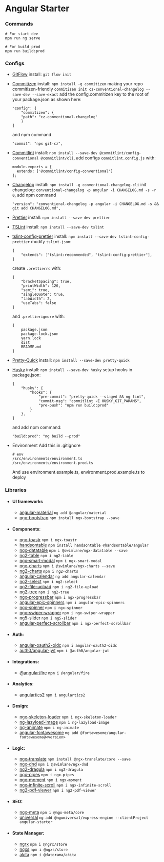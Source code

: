 # Angular Starter

### Commands

```
# For start dev
npm run ng serve

# For build prod
npm run build:prod
```

### Configs

- [GitFlow](https://danielkummer.github.io/git-flow-cheatsheet/index.ru_RU.html)
  install: `git flow init`

- [Commitizen](https://github.com/commitizen/cz-cli)
  install: `npm install -g commitizen`
  making your repo commitizen-friendly `commitizen init cz-conventional-changelog --save-dev --save-exact`
  add the config.commitizen key to the root of your package.json as shown here:

  ```
  "config": {
      "commitizen": {
      "path": "cz-conventional-changelog"
      }
  }
  ```

  and npm command

  ```
  "commit": "npx git-cz",
  ```

- [Commitlint](https://github.com/conventional-changelog/commitlint)
  install: `npm install --save-dev @commitlint/config-conventional @commitlint/cli`,
  add configs `commitlint.config.js` with:

  ```
  module.exports = {
    extends: ['@commitlint/config-conventional']
  };
  ```

- [Changelog](https://www.npmjs.com/package/conventional-changelog-cli)
  install: `npm install -g conventional-changelog-cli`
  init changelog: `conventional-changelog -p angular -i CHANGELOG.md -s -r 0`,
  add npm command

  ```
  "version": "conventional-changelog -p angular -i CHANGELOG.md -s && git add CHANGELOG.md",
  ```

- [Prettier](https://prettier.io/)
  install: `npm install --save-dev prettier`

- [TSLint](https://palantir.github.io/tslint/)
  install: `npm install --save-dev tslint`

- [tslint-config-prettier](https://github.com/prettier/tslint-config-prettier)
  install: `npm install --save-dev tslint-config-prettier`
  modify `tslint.json`:

  ```
  {
      "extends": ["tslint:recommended", "tslint-config-prettier"],
  }
  ```

  create `.prettierrc` with:

  ```
  {
      "bracketSpacing": true,
      "printWidth": 120,
      "semi": true,
      "singleQuote": true,
      "tabWidth": 2,
      "useTabs": false
  }
  ```

  and `.prettierignore` with:

  ```
  {
      package.json
      package-lock.json
      yarn.lock
      dist
      README.md
  }
  ```

- [Pretty-Quick](https://www.npmjs.com/package/pretty-quick)
  install: `npm install --save-dev pretty-quick`

- [Husky](https://github.com/typicode/husky)
  install: `npm install --save-dev husky`
  setup hooks in package.json:

  ```
  {
      "husky": {
          "hooks": {
              "pre-commit": "pretty-quick --staged && ng lint",
              "commit-msg": "commitlint -E HUSKY_GIT_PARAMS",
              "pre-push": "npm run build:prod"
          }
      },
  }
  ```

  and add npm command:

  ```
  "build:prod": "ng build --prod"
  ```

- Environment
  Add this in .gitignore
  ```
  # env
  /src/environments/environment.ts
  /src/environments/environment.prod.ts
  ```
  And use environment.example.ts, environment.prod.example.ts to deploy

### Libraries

- #### UI frameworks

  - [angular-material](https://material.angular.io/) `ng add @angular/material`
  - [ngx-bootstrap](https://valor-software.com/ngx-bootstrap/#/) `npm install ngx-bootstrap --save`

- #### Components:

  - [ngx-toastr](https://www.npmjs.com/package/ngx-toastr) `npm i ngx-toastr`
  - [handsontable](https://handsontable.com/docs/7.3.0/frameworks-wrapper-for-angular-installation.html) `npm install handsontable @handsontable/angular`
  - [ngx-datatable](http://swimlane.github.io/ngx-datatable/) `npm i @swimlane/ngx-datatable --save`
  - [ng2-table](https://www.npmjs.com/package/ng2-table) `npm i ng2-table`
  - [ngx-smart-modal](https://www.npmjs.com/package/ngx-smart-modal) `npm i ngx-smart-modal`
  - [ngx-charts](https://github.com/swimlane/ngx-charts) `npm i @swimlane/ngx-charts --save`
  - [ng2-charts](https://www.npmjs.com/package/ng2-charts) `npm i ng2-charts`
  - [angular-calendar](https://www.npmjs.com/package/angular-calendar) `ng add angular-calendar`
  - [ng2-select](https://www.npmjs.com/package/ng2-select) `npm i ng2-select`
  - [ng2-file-upload](https://www.npmjs.com/package/ng2-file-upload) `npm i ng2-file-upload`
  - [ng2-tree](https://www.npmjs.com/package/ng2-tree#clapper-usage) `npm i ng2-tree`
  - [ngx-progressbar](https://www.npmjs.com/package/ngx-progressbar) `npm i ngx-progressbar`
  - [angular-epic-spinners](https://www.npmjs.com/package/angular-epic-spinners) `npm i angular-epic-spinners`
  - [ngx-spinner](https://www.npmjs.com/package/ngx-spinner) `npm i ngx-spinner`
  - [ngx-swiper-wrapper](https://www.npmjs.com/package/ngx-swiper-wrapper) `npm i ngx-swiper-wrapper`
  - [ng5-slider](https://www.npmjs.com/package/ng5-slider) `npm i ng5-slider`
  - [angular-perfect-scrollbar](https://www.npmjs.com/package/ngx-perfect-scrollbar) `npm i ngx-perfect-scrollbar`

- #### Auth:

  - [angular-oauth2-oidc](https://www.npmjs.com/package/angular-oauth2-oidc) `npm i angular-oauth2-oidc`
  - [auth0/angular-jwt](https://www.npmjs.com/package/@auth0/angular-jwt) `npm i @auth0/angular-jwt`

- #### Integrations:

  - [@angular/fire](https://www.npmjs.com/package/@angular/fire) `npm i @angular/fire`

- #### Analytics:

  - [angulartics2](https://www.npmjs.com/package/angulartics2) `npm i angulartics2`

- #### Design:

  - [ngx-skeleton-loader](https://www.npmjs.com/package/ngx-skeleton-loader) `npm i ngx-skeleton-loader`
  - [ng-lazyload-image](https://www.npmjs.com/package/ng-lazyload-image) `npm i ng-lazyload-image`
  - [ng-animate](https://www.npmjs.com/package/ng-animate) `npm i ng-animate`
  - [angular-fontawesome](https://github.com/FortAwesome/angular-fontawesome) `ng add @fortawesome/angular-fontawesome@<version>`

- #### Logic:

  - [ngx-translate](https://github.com/ngx-translate/core) `npm install @ngx-translate/core --save`
  - [ngx-dnd](https://www.npmjs.com/package/@swimlane/ngx-dnd) `npm i @swimlane/ngx-dnd`
  - [ng2-dragula](https://www.npmjs.com/package/ng2-dragula) `npm i ng2-dragula`
  - [ngx-pipes](https://www.npmjs.com/package/ngx-pipes) `npm i ngx-pipes`
  - [ngx-moment](https://www.npmjs.com/package/ngx-moment) `npm i ngx-moment`
  - [ngx-infinite-scroll](https://www.npmjs.com/package/ngx-infinite-scroll) `npm i ngx-infinite-scroll`
  - [ng2-pdf-viewer](https://www.npmjs.com/package/ng2-pdf-viewer) `npm i ng2-pdf-viewer`

- #### SEO:

  - [ngx-meta](https://www.npmjs.com/package/@ngx-meta/core) `npm i @ngx-meta/core`
  - [universal](https://angular.io/guide/universal) `ng add @nguniversal/express-engine --clientProject angular-starter`

- #### State Manager:

  - [ngrx](https://www.npmjs.com/package/@ngrx/store) `npm i @ngrx/store`
  - [ngxs](https://www.npmjs.com/package/@ngxs/store) `npm i @ngxs/store`
  - [akita](https://www.npmjs.com/package/@datorama/akita) `npm i @datorama/akita`
